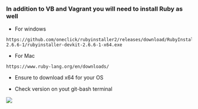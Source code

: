 ### In addition to VB and Vagrant you will need to install Ruby as well

- For windows
```
https://github.com/oneclick/rubyinstaller2/releases/download/RubyInstaller-2.6.6-1/rubyinstaller-devkit-2.6.6-1-x64.exe
```


- For Mac
```
https://www.ruby-lang.org/en/downloads/
```

- Ensure to download x64 for your OS

- Check version on yout git-bash terminal

![](https://github.com/khanmaster/vb_vagrant_installtion/blob/master/images/ruby_version.png)
